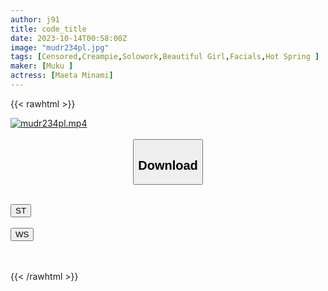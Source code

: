 ```yaml
---
author: j91
title: code_title
date: 2023-10-14T00:58:00Z
image: "mudr234pl.jpg"
tags: [Censored,Creampie,Solowork,Beautiful Girl,Facials,Hot Spring	]
maker: [Muku ]
actress: [Maeta Minami]
---
```



{{< rawhtml >}}

<div class="video" data-videoid="WpBdBJbM0OSQVb">
    <a href="javascript:;">
        <img src="https://my.j91.asia/posts/mudr234pl/mudr234pl.jpg" width="WIDTH" height="HEIGHT" alt="mudr234pl.mp4" loading="lazy">
    </a>
</div>

<script type="text/javascript" src="https://j91.asia/asset/on-demand-st.js"></script>

<br>
  <link rel="stylesheet" href="https://j91.asia/asset/bs5.css">
  
  <center>
  <button class="btn btn-primary" type="button" data-bs-toggle="collapse" data-bs-target=".multi-collapse" aria-expanded="false" aria-controls="multiCollapseExample1 multiCollapseExample2"><h2>Download</h2></button></center>
</p>
<div class="row">
  <div class="col">
    <div class="collapse multi-collapse" id="multiCollapseExample1">
      <div class="card card-body">
	      	      <br>
<div class="buttons">  
<a href="https://streamtape.to/v/WpBdBJbM0OSQVb"><button class="btn-hover color-3"><i class="fa fa-download"></i> ST</button></a></div>
    </div>
  </div>
</div>
  <div class="col">
    <div class="collapse multi-collapse" id="multiCollapseExample2">
      <div class="card card-body">
	      <br>
<div class="buttons">
    <a href="https://wolfstream.tv/45fa518cz1z8"><button class="btn-hover color-9"><i class="fa fa-download"></i> WS</button></a></div>
<br><br>
      </div>
    </div>
  </div>
</div>

{{< /rawhtml >}}